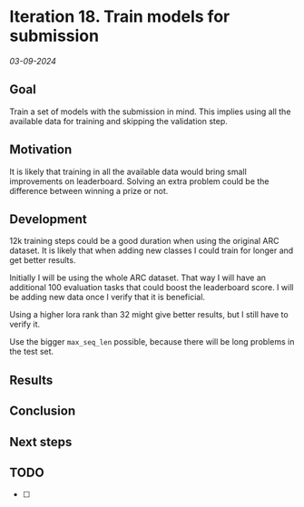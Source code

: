 # Iteration 18. Train models for submission

_03-09-2024_

<!---
The work is done using short iterations. Each iteration needs to have a very
clear goal. This allows to gain greater knowledge of the problem on each iteration.
--->

## Goal

Train a set of models with the submission in mind. This implies using all the available data for training and skipping the validation step.

## Motivation

It is likely that training in all the available data would bring small improvements on leaderboard.
Solving an extra problem could be the difference between winning a prize or not.

## Development

12k training steps could be a good duration when using the original ARC dataset.
It is likely that when adding new classes I could train for longer and get better results.

Initially I will be using the whole ARC dataset. That way I will have an additional 100 evaluation
tasks that could boost the leaderboard score. I will be adding new data once I verify that it is beneficial.

Using a higher lora rank than 32 might give better results, but I still have to verify it.

Use the bigger `max_seq_len` possible, because there will be long problems in the test set.

## Results

## Conclusion

## Next steps

## TODO

- [ ]
